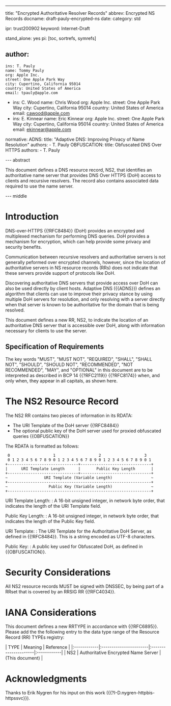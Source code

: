 ---
title: "Encrypted Authoritative Resolver Records"
abbrev: Encrypted NS Records
docname: draft-pauly-encrypted-ns
date:
category: std

ipr: trust200902
keyword: Internet-Draft

stand_alone: yes
pi: [toc, sortrefs, symrefs]

author:
  -
    ins: T. Pauly
    name: Tommy Pauly
    org: Apple Inc.
    street: One Apple Park Way
    city: Cupertino, California 95014
    country: United States of America
    email: tpauly@apple.com
  -
    ins: C. Wood
    name: Chris Wood
    org: Apple Inc.
    street: One Apple Park Way
    city: Cupertino, California 95014
    country: United States of America
    email: cawood@apple.com
  -
    ins: E. Kinnear
    name: Eric Kinnear
    org: Apple Inc.
    street: One Apple Park Way
    city: Cupertino, California 95014
    country: United States of America
    email: ekinnear@apple.com
    
normative:
    ADNS:
      title: "Adaptive DNS: Improving Privacy of Name Resolution"
      authors:
        -
          T. Pauly
    OBFUSCATION:
      title: Obfuscated DNS Over HTTPS
      authors:
        -
          T. Pauly

--- abstract

This document defines a DNS resource record, NS2, that identifies
an authoritative name server that provides DNS Over HTTPS (DoH)
access to clients and recursive resolvers. The record also contains
associated data required to use the name server.

--- middle

# Introduction

DNS-over-HTTPS {{!RFC8484}} (DoH) provides an encrypted and multiplexed
mechanism for performing DNS queries. DoH provides a mechanism for
encryption, which can help provide some privacy and security benefits.

Communication between recursive resolvers and authoritative servers
is not generally peformed over encrypted channels, however, since the
location of authoritative servers in NS resource records (RRs) does not
indicate that these servers provide support of protocols like DoH.

Discovering authoritative DNS servers that provide access over DoH can
also be used directly by client hosts. Adaptive DNS ({{ADNS}}) defines an
algorithm that clients can use to improve their privacy stance by using
multiple DoH servers for resolution, and only resolving with a server directly
when that server is known to be authoritative for the domain that is being resolved.

This document defines a new RR, NS2, to indicate the location of an authoritative
DNS server that is accessible over DoH, along with information necessary
for clients to use the server.

## Specification of Requirements

The key words "MUST", "MUST NOT", "REQUIRED", "SHALL", "SHALL NOT",
"SHOULD", "SHOULD NOT", "RECOMMENDED", "NOT RECOMMENDED", "MAY", and
"OPTIONAL" in this document are to be interpreted as described in BCP 14
{{?RFC2119}} {{?RFC8174}} when, and only when,
they appear in all capitals, as shown here.

# The NS2 Resource Record

The NS2 RR contains two pieces of information in its RDATA:

- The URI Template of the DoH server {{!RFC8484}}
- The optional public key of the DoH server used for proxied obfuscated queries {{OBFUSCATION}}

The RDATA is formatted as follows:

~~~
 0                   1                   2                   3
 0 1 2 3 4 5 6 7 8 9 0 1 2 3 4 5 6 7 8 9 0 1 2 3 4 5 6 7 8 9 0 1
+-------------------------------+-------------------------------+
|      URI Template Length      |       Public Key Length       |
+-------------------------------+-------------------------------+
~                URI Template (Variable Length)                 ~
+---------------------------------------------------------------+
~                  Public Key (Variable Length)                 ~
+---------------------------------------------------------------+
~~~

URI Template Length:
: A 16-bit unsigned integer, in network byte order, that indicates the length of the URI
Template field.

Public Key Length:
: A 16-bit unsigned integer, in network byte order, that indicates the length of the Public
Key field.

URI Template:
: The URI Template for the Authoritative DoH Server, as defined in {{!RFC8484}}. This is
a string encoded as UTF-8 characters.

Public Key:
: A public key used for Obfuscated DoH, as defined in {{OBFUSCATION}}.

# Security Considerations

All NS2 resource records MUST be signed with DNSSEC, by being part
of a RRset that is covered by an RRSIG RR {{!RFC4034}}.

# IANA Considerations

This document defines a new RRTYPE in accordance with {{!RFC6895}}.
Please add the the following entry to the data type range of the Resource
Record (RR) TYPEs registry:

| TYPE | Meaning         | Reference      |
|:------------|:-----------------------|:---------------------|:------------|
| NS2     | Authoritative Encrypted Name Server | (This document) |

# Acknowledgments

Thanks to Erik Nygren for his input on this work ({{?I-D.nygren-httpbis-httpssvc}}).
